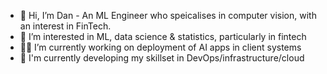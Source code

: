 - 👋 Hi, I’m Dan - An ML Engineer who speicalises in computer vision, with an interest in FinTech.
- 👀 I’m interested in ML, data science & statistics, particularly in fintech
- 🧑‍💻 I’m currently working on deployment of AI apps in client systems
- 🌱 I'm currently developing my skillset in DevOps/infrastructure/cloud

<!---
DFlintoft/DFlintoft is a ✨ special ✨ repository because its `README.md` (this file) appears on your GitHub profile.
You can click the Preview link to take a look at your changes.
--->
